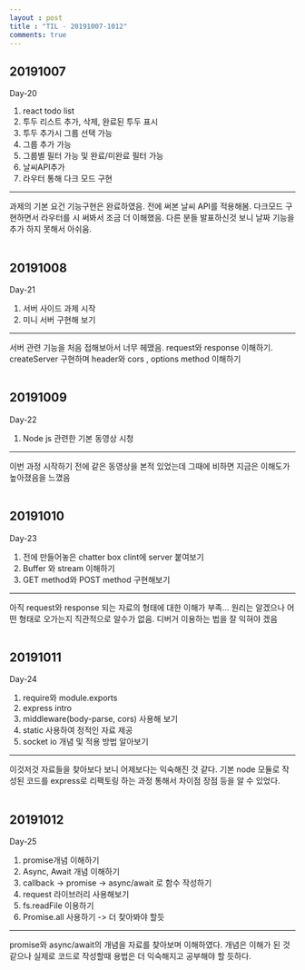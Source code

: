 ```yaml
---
layout : post
title : "TIL - 20191007-1012"
comments: true
---
```


## 20191007

Day-20

1. react todo list
2. 투두 리스트 추가, 삭제, 완료된 투두 표시
3. 투두 추가시 그룹 선택 가능
4. 그룹 추가 가능
5. 그룹별 필터 가능 및 완료/미완료 필터 가능
6. 날씨API추가
7. 라우터 통해 다크 모드 구현

---
과제의 기본 요건 기능구현은 완료하였음. 전에 써본 날씨 API를 적용해봄. 다크모드 구현하면서 라우터를 시 써봐서 조금 더 이해했음. 다른 분들 발표하신것 보니 날짜 기능을 추가 하지 못해서 아쉬움. 
<br/>
<br/>

## 20191008

Day-21

1. 서버 사이드 과제 시작
2. 미니 서버 구현해 보기
---
서버 관련 기능을 처음 접해보아서 너무 헤맸음. request와 response 이해하기. createServer 구현하며 header와 cors , options method 이해하기 
<br/>
<br/>


## 20191009

Day-22


1. Node js 관련한 기본 동영상 시청

---
이번 과정 시작하기 전에 같은 동영상을 본적 있었는데 그때에 비하면 지금은 이해도가 높아졌음을 느꼈음
<br/>
<br/>

## 20191010

Day-23

1. 전에 만들어놓은 chatter box clint에 server 붙여보기
2. Buffer 와 stream 이해하기
3. GET method와 POST method 구현해보기

---
아직 request와 response 되는 자료의 형태에 대한 이해가 부족... 원리는 알겠으나 어떤 형태로 오가는지 직관적으로 알수가 없음. 디버거 이용하는 법을 잘 익혀야 겠음
<br/>
<br/>


## 20191011

Day-24

1. require와 module.exports
2. express intro
3. middleware(body-parse, cors) 사용해 보기 
4. static 사용하여 정적인 자료 제공
5. socket io 개념 및 적용 방법 알아보기

---
이것저것 자료들을 찾아보다 보니 어제보다는 익숙해진 것 같다. 기본 node 모듈로 작성된 코드를 express로 리팩토링 하는 과정 통해서 차이점 장점 등을 알 수 있었다.
<br/>
<br/>


## 20191012

Day-25

1. promise개념 이해하기
2. Async, Await 개념 이해하기
3. callback -> promise -> async/await 로 함수 작성하기
4. request 라이브러리 사용해보기
5. fs.readFile 이용하기
6. Promise.all 사용하기 -> 더 찾아봐야 할듯


---
promise와 async/await의 개념을 자료를 찾아보며 이해하였다. 개념은 이해가 된 것 같으나 실제로 코드로 작성할때 용법은 더 익숙해지고 공부해야 할 듯하다.
<br/>
<br/>





